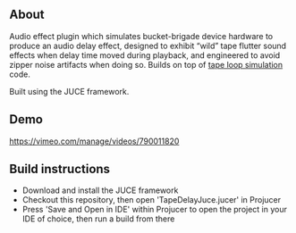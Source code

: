 ## About

Audio effect plugin which simulates bucket-brigade device hardware to produce an audio delay effect, designed to exhibit “wild” tape flutter sound effects when delay time moved during playback, and engineered to avoid zipper noise artifacts when doing so. Builds on top of [tape loop simulation](https://github.com/gillanjs1/Tape-Loop-Simulation/) code.

Built using the JUCE framework.

## Demo

https://vimeo.com/manage/videos/790011820

## Build instructions

 - Download and install the JUCE framework
 - Checkout this repository, then open 'TapeDelayJuce.jucer' in Projucer
 - Press 'Save and Open in IDE' within Projucer to open the project in your IDE of choice, then run a build from there
